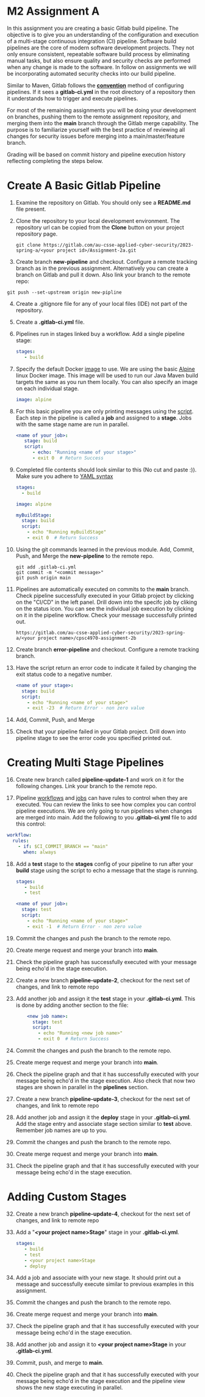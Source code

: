 # M2 Assignment A

In this assignment you are creating a basic Gitlab build pipeline. The objective is to give you an understanding of the configuration and execution of a multi-stage continuous integration (CI) pipeline.  Software build pipelines are the core of modern software development projects.  They not only ensure consistent, repeatable software build process by eliminating manual tasks, but also ensure quality and security checks are performed when any change is made to the software. In follow on assignments we will be incorporating automated security checks into our build pipeline.

Similar to Maven, Gitlab follows the **[convention](https://facilethings.com/blog/en/convention-over-configuration)** method of configuring pipelines.  If it sees a **gitlab-ci.yml** in the root directory of a repository then it understands how to trigger and execute pipelines.  

For most of the remaining assignments you will be doing your development on branches, pushing them to the remote assignment repository, and merging them into the **main** branch through the Gitlab merge capability.  The purpose is to familiarize yourself with the best practice of reviewing all changes for security issues before merging into a main/master/feature branch.

Grading will be based on commit history and pipeline execution history reflecting completing the steps below.

# Create A Basic Gitlab Pipeline

1. Examine the repository on Gitlab.  You should only see a **README.md** file present.

2. Clone the repository to your local development environment.  The repository url can be copied from the **Clone** button on your project repository page.
   ```
   git clone https://gitlab.com/au-csse-applied-cyber-security/2023-spring-a/<your project id>/Assignment-2a.git
   ```
3. Create branch **new-pipeline** and checkout. Configure a remote tracking branch as in the previous assignment. Alternatively you can create a branch on Gitlab and pull it down.
   Also link your branch to the remote repo:
```commandline
git push --set-upstream origin new-pipline
```
4. Create a .gitignore file for any of your local files (IDE) not part of the repository. 

5. Create a **.gitlab-ci.yml** file. 

6. Pipelines run in stages linked buy a workflow.  Add a single pipeline stage:
   ```yaml
   stages:
      - build
   ```
7. Specify the default Docker [image](https://docs.gitlab.com/ee/ci/yaml/#image) to use.  We are using the basic [Alpine](https://hub.docker.com/_/alpine) linux Docker image.  This image will be used to run our Java Maven build targets the same as you run them locally.  You can also specify an image on each individual stage.
   ```yaml
   image: alpine
   ```
8. For this basic pipeline you are only printing messages using the [script](https://docs.gitlab.com/ee/ci/yaml/#script).  Each step in the pipeline is called a **job** and assigned to a **stage**.  Jobs with the same stage name are run in parallel.   
   ```yaml
   <name of your job>:
      stage: build
      script:
         - echo: "Running <name of your stage>"
         - exit 0  # Return Success
   ```
9. Completed file contents should look similar to this (No cut and paste :)).  Make sure you adhere to [YAML syntax](https://docs.ansible.com/ansible/latest/reference_appendices/YAMLSyntax.html)
    ```yaml
    stages:
      - build
    
    image: alpine
    
    myBuildStage:
      stage: build
      script:
        - echo "Running myBuildStage"
        - exit 0  # Return Success
    ```
10. Using the git commands learned in the previous module. Add, Commit, Push, and Merge the **new-pipeline** to the remote repo.
    ```
    git add .gitlab-ci.yml
    git commit -m "<commit message>"
    git push origin main
    ```
11. Pipelines are automatically executed on commits to the **main** branch. Check pipeline successfully executed in your Gitlab project by clicking on the "CI/CD" in the left panel.  Drill down into the specifc job by cliking on the status icon.  You can see the individual job execution by clicking on it in the pipeline workflow.  Check your message successfully printed out.  
     ```
     https://gitlab.com/au-csse-applied-cyber-security/2023-spring-a/<your project name>/cpsc4970-assignment-2b
     ```
12. Create branch **error-pipeline** and checkout. Configure a remote tracking branch.

13. Have the script return an error code to indicate it failed by changing the exit status code to a negative number.
    ```yaml
    <name of your stage>:
      stage: build
      script:
        - echo "Running <name of your stage>"
        - exit -23  # Return Error - non zero value
    ```
14. Add, Commit, Push, and Merge

15. Check that your pipeline failed in your Gitlab project. Drill down into pipeline stage to see the error code you specified printed out.

# Creating Multi Stage Pipelines

16. Create new branch called **pipeline-update-1** and work on it for the following changes.  Link your branch to the remote repo.

17. Pipeline [workflows](https://docs.gitlab.com/ee/ci/yaml/workflow.html) and [jobs](https://docs.gitlab.com/ee/ci/jobs/job_control.html) can have rules to control when they are executed. You can review the links to see how complex you can control pipeline executions. We are only going to run pipelines when changes are merged into main.  Add the following to you **.gitlab-ci.yml** file to add this control:
```yaml
workflow:
  rules:
    - if: $CI_COMMIT_BRANCH == "main"
      when: always
```
18. Add a **test** stage to the **stages** config of your pipeline to run after your **build** stage using the script to echo a message that the stage is running.
       ```yaml
       stages:
          - build
          - test
       ```
    ```yaml
    <name of your job>:
      stage: test
      script:
        - echo "Running <name of your stage>"
        - exit -1  # Return Error - non zero value
    ```
19. Commit the changes and push the branch to the remote repo.

20. Create merge request and merge your branch into **main**.

21. Check the pipeline graph has successfully executed with your message being echo'd in the stage execution.

22. Create a new branch **pipeline-update-2**, checkout for the next set of changes, and link to remote repo

23. Add another job and assign it the **test** stage in your **.gitlab-ci.yml**.  This is done by adding another section to the file:
    ```yaml
        <new job name>:
          stage: test
          script:
            - echo "Running <new job name>"
            - exit 0  # Return Success 
    ```
24. Commit the changes and push the branch to the remote repo.

25. Create merge request and merge your branch into **main**.

26. Check the pipeline graph and that it has successfully executed with your message being echo'd in the stage execution.  Also check that now two stages are shown in parallel in the **pipelines** section.

27. Create a new branch **pipeline-update-3**, checkout for the next set of changes, and link to remote repo

28. Add another job and assign it the **deploy** stage in your **.gitlab-ci.yml**.  Add the stage entry and associate stage section similar to **test** above. Remember job names are up to you.

29. Commit the changes and push the branch to the remote repo.

30. Create merge request and merge your branch into **main**.

31. Check the pipeline graph and that it has successfully executed with your message being echo'd in the stage execution.

# Adding Custom Stages
32. Create a new branch **pipeline-update-4**, checkout for the next set of changes, and link to remote repo

33. Add a "**\<your project name\>Stage**" stage in your **.gitlab-ci.yml**.  
    ```yaml
    stages:
       - build
       - test
       - <your project name>Stage
       - deploy
    ```
34. Add a job and associate with your new stage.  It should print out a message and successfully execute similar to previous examples in this assignment.

35. Commit the changes and push the branch to the remote repo.

36. Create merge request and merge your branch into **main**.

37. Check the pipeline graph and that it has successfully executed with your message being echo'd in the stage execution.

38. Add another job and assign it to **\<your project name\>Stage** in your **.gitlab-ci.yml**.

39. Commit, push, and merge to **main**.

40. Check the pipeline graph and that it has successfully executed with your message being echo'd in the stage execution and the pipeline view shows the new stage executing in parallel.
